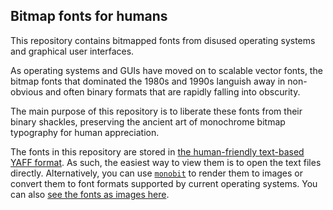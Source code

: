 Bitmap fonts for humans
-----------------------

This repository contains bitmapped fonts from disused operating systems and graphical user interfaces.

As operating systems and GUIs have moved on to scalable vector fonts, the bitmap fonts that dominated
the 1980s and 1990s languish away in non-obvious and often binary formats that are rapidly falling
into obscurity.

The main purpose of this repository is to liberate these fonts from their binary shackles,
preserving the ancient art of monochrome bitmap typography for human appreciation.

The fonts in this repository are stored in [the human-friendly text-based YAFF format](https://github.com/robhagemans/monobit/blob/master/YAFF.md).
As such, the easiest way to view them is to open the text files directly. Alternatively, you can use
[`monobit`](https://github.com/robhagemans/monobit) to render them to images or convert them to
font formats supported by current operating systems. You can also
[see the fonts as images here](http://hackerb9.github.io/hoard-of-bitfonts/).
